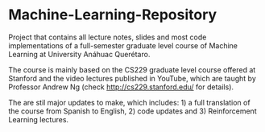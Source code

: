 # Machine-Learning-Repository
 Project that contains all lecture notes, slides and most code implementations of a full-semester graduate level course of Machine Learning at University Anáhuac Querétaro. 
 
 The course is mainly based on the CS229 graduate level course offered at Stanford and the video lectures published in YouTube, which are taught by Professor Andrew Ng (check http://cs229.stanford.edu/ for details).

The are stil major updates to make, which includes: 1) a full translation of the course from Spanish to English, 2) code updates and 3) Reinforcement Learning lectures. 
